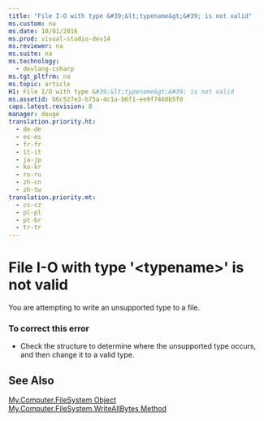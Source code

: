 ```yaml
---
title: "File I-O with type &#39;&lt;typename&gt;&#39; is not valid"
ms.custom: na
ms.date: 10/01/2016
ms.prod: visual-studio-dev14
ms.reviewer: na
ms.suite: na
ms.technology: 
  - devlang-csharp
ms.tgt_pltfrm: na
ms.topic: article
H1: File I/O with type &#39;&lt;typename&gt;&#39; is not valid
ms.assetid: b6c527e3-b75a-4c1a-b6f1-ee9f7460b5f0
caps.latest.revision: 8
manager: douge
translation.priority.ht: 
  - de-de
  - es-es
  - fr-fr
  - it-it
  - ja-jp
  - ko-kr
  - ru-ru
  - zh-cn
  - zh-tw
translation.priority.mt: 
  - cs-cz
  - pl-pl
  - pt-br
  - tr-tr
---
```

# File I-O with type &#39;&lt;typename&gt;&#39; is not valid
You are attempting to write an unsupported type to a file.  
  
### To correct this error  
  
-   Check the structure to determine where the unsupported type occurs, and then change it to a valid type.  
  
## See Also  
 [My.Computer.FileSystem Object](../Topic/My.Computer.FileSystem%20Object.md)   
 [My.Computer.FileSystem.WriteAllBytes Method](assetId:///b1a24dc1-eac8-4e22-8ffa-cc3bacbaf826)
